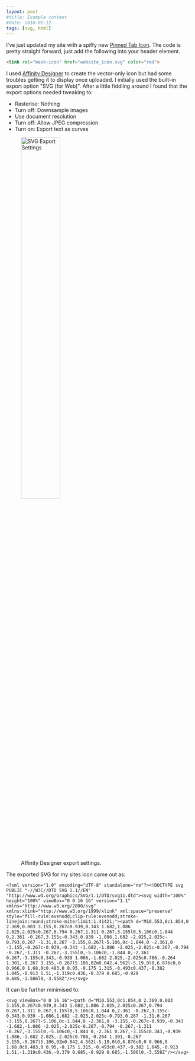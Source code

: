 ```yaml
---
layout: post
#title: Example content
#date: 2016-01-12
tags: [svg, html]
---
```


I've just updated my site with a spiffy new [Pinned Tab Icon](https://developer.apple.com/library/content/documentation/AppleApplications/Reference/SafariWebContent/pinnedTabs/pinnedTabs.html "Apple Developer Documentation"). The code is pretty straight forward, just add the following into your header element.

```HTML
<link rel="mask-icon" href="website_icon.svg" color="red">
```
I used [Affinity Designer](https://affinity.serif.com/en-us/designer/) to create the vector-only icon but had some troubles getting it to display once uploaded. I initially used the built&ndash;in export option "SVG (for Web)". After a little fiddling around I found that the export options needed tweaking to:

- Rasterise: Nothing
- Turn off: Downsample images
- Use document resolution
- Turn off: Allow JPEG compression
- Turn on: Export text as curves

<figure>
	<img style="width:50%;" src="{{ site.baseurl }}{{ site.contentPath }}/2017/03/svgExportSettings.png" alt="SVG Export Settings">
	<figcaption>Affinity Designer export settings.</figcaption>
</figure>

The exported SVG for my sites icon came out as:

```SVG
<?xml version="1.0" encoding="UTF-8" standalone="no"?><!DOCTYPE svg PUBLIC "-//W3C//DTD SVG 1.1//EN" "http://www.w3.org/Graphics/SVG/1.1/DTD/svg11.dtd"><svg width="100%" height="100%" viewBox="0 0 16 16" version="1.1" xmlns="http://www.w3.org/2000/svg" xmlns:xlink="http://www.w3.org/1999/xlink" xml:space="preserve" style="fill-rule:evenodd;clip-rule:evenodd;stroke-linejoin:round;stroke-miterlimit:1.41421;"><path d="M10.553,0c1.854,0 2.369,0.003 3.155,0.267c0.939,0.343 1.682,1.086 2.025,2.025c0.267,0.794 0.267,1.311 0.267,3.155l0,5.106c0,1.844 0,2.361 -0.267,3.155c-0.343,0.939 -1.086,1.682 -2.025,2.025c-0.793,0.267 -1.31,0.267 -3.155,0.267l-5.106,0c-1.844,0 -2.361,0 -3.155,-0.267c-0.939,-0.343 -1.682,-1.086 -2.025,-2.025c-0.267,-0.794 -0.267,-1.311 -0.267,-3.155l0,-5.106c0,-1.844 0,-2.361 0.267,-3.155c0.343,-0.939 1.086,-1.682 2.025,-2.025c0.786,-0.264 1.301,-0.267 3.155,-0.267l5.106,0Zm0.042,4.562l-5.19,0l0,6.876c0,0 0.966,0 1.68,0c0.483,0 0.95,-0.175 1.315,-0.493c0.437,-0.382 1.045,-0.913 1.51,-1.319c0.436,-0.379 0.685,-0.929 0.685,-1.506l0,-3.558Z"/></svg>
```

It can be further minimised to:

```SVG
<svg viewBox="0 0 16 16"><path d="M10.553,0c1.854,0 2.369,0.003 3.155,0.267c0.939,0.343 1.682,1.086 2.025,2.025c0.267,0.794 0.267,1.311 0.267,3.155l0,5.106c0,1.844 0,2.361 -0.267,3.155c-0.343,0.939 -1.086,1.682 -2.025,2.025c-0.793,0.267 -1.31,0.267 -3.155,0.267l-5.106,0c-1.844,0 -2.361,0 -3.155,-0.267c-0.939,-0.343 -1.682,-1.086 -2.025,-2.025c-0.267,-0.794 -0.267,-1.311 -0.267,-3.155l0,-5.106c0,-1.844 0,-2.361 0.267,-3.155c0.343,-0.939 1.086,-1.682 2.025,-2.025c0.786,-0.264 1.301,-0.267 3.155,-0.267l5.106,0Zm0.042,4.562l-5.19,0l0,6.876c0,0 0.966,0 1.68,0c0.483,0 0.95,-0.175 1.315,-0.493c0.437,-0.382 1.045,-0.913 1.51,-1.319c0.436,-0.379 0.685,-0.929 0.685,-1.506l0,-3.558Z"/></svg>
```